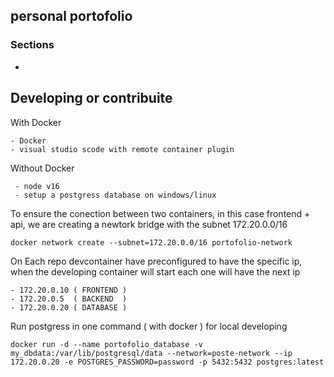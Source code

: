## personal portofolio 


### Sections 
 - 

## Developing or contribuite 

With Docker 


```
- Docker 
- visual studio scode with remote container plugin
```

Without Docker 


```
 - node v16
 - setup a postgress database on windows/linux
```
To ensure the conection between two containers, in this case frontend + api, we are creating a newtork bridge with the subnet 172.20.0.0/16


```
docker network create --subnet=172.20.0.0/16 portofolio-network
```

On Each repo devcontainer have preconfigured to have the specific ip, when the developing container will start each one will have the next ip 


    - 172.20.0.10 ( FRONTEND )
    - 172.20.0.5  ( BACKEND  )
    - 172.20.0.20 ( DATABASE )

Run postgress in one command ( with docker ) for local developing


```
docker run -d --name portofolio_database -v my_dbdata:/var/lib/postgresql/data --network=poste-network --ip 172.20.0.20 -e POSTGRES_PASSWORD=password -p 5432:5432 postgres:latest
```
